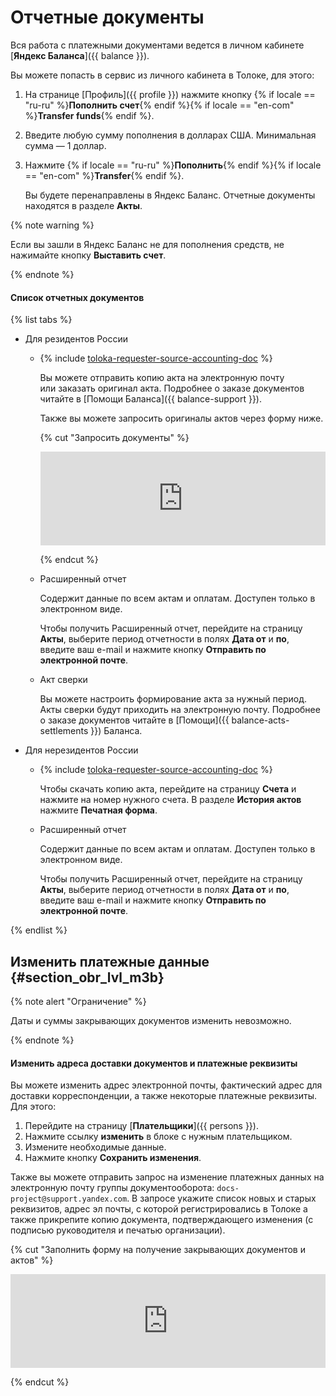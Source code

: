 # Отчетные документы

Вся работа с платежными документами ведется в личном кабинете [**Яндекс Баланса**]({{ balance }}).

Вы можете попасть в сервис из личного кабинета в Толоке, для этого:

1. На странице [Профиль]({{ profile }}) нажмите кнопку {% if locale == "ru-ru" %}**Пополнить счет**{% endif %}{% if locale == "en-com" %}**Transfer funds**{% endif %}.

1. Введите любую сумму пополнения в долларах США. Минимальная сумма — 1 доллар.
1. Нажмите {% if locale == "ru-ru" %}**Пополнить**{% endif %}{% if locale == "en-com" %}**Transfer**{% endif %}.

    Вы будете перенаправлены в Яндекс Баланс. Отчетные документы находятся в разделе **Акты**.


{% note warning %}

Если вы зашли в Яндекс Баланс не для пополнения средств, не нажимайте кнопку **Выставить счет**.

{% endnote %}

#### Список отчетных документов

{% list tabs %}

- Для резидентов России

  - {% include [toloka-requester-source-accounting-doc](../_includes/toloka-requester-source/id-toloka-requester-source/accounting-doc.md) %}

      Вы можете отправить копию акта на электронную почту или заказать оригинал акта. Подробнее о заказе документов читайте в [Помощи Баланса]({{ balance-support }}).

      Также вы можете запросить оригиналы актов через форму ниже.

      {% cut "Запросить документы" %}

      <iframe width="100%" frameborder="0" src="https://forms.yandex.com/surveys/10015610/?lang=ru&iframe=1&service=toloka-ai"></iframe>

      {% endcut %}

  - Расширенный отчет

      Содержит данные по всем актам и оплатам. Доступен только в электронном виде.

      Чтобы получить Расширенный отчет, перейдите на страницу **Акты**, выберите период отчетности в полях **Дата от** и **по**, введите ваш e-mail и нажмите кнопку **Отправить по электронной почте**.

  - Акт сверки

      Вы можете настроить формирование акта за нужный период. Акты сверки будут приходить на электронную почту. Подробнее о заказе документов читайте в [Помощи]({{ balance-acts-settlements }}) Баланса.

- Для нерезидентов России

  - {% include [toloka-requester-source-accounting-doc](../_includes/toloka-requester-source/id-toloka-requester-source/accounting-doc.md) %}

      Чтобы скачать копию акта, перейдите на страницу **Счета** и нажмите на номер нужного счета. В разделе **История актов** нажмите **Печатная форма**.

  - Расширенный отчет

      Содержит данные по всем актам и оплатам. Доступен только в электронном виде.

      Чтобы получить Расширенный отчет, перейдите на страницу **Акты**, выберите период отчетности в полях **Дата от** и **по**, введите ваш e-mail и нажмите кнопку **Отправить по электронной почте**.

{% endlist %}

## Изменить платежные данные {#section_obr_lvl_m3b}

{% note alert "Ограничение" %}

Даты и суммы закрывающих документов изменить невозможно.

{% endnote %}

#### Изменить адреса доставки документов и платежные реквизиты

Вы можете изменить адрес электронной почты, фактический адрес для доставки корреспонденции, а также некоторые платежные реквизиты. Для этого:

1. Перейдите на страницу [**Плательщики**]({{ persons }}).
1. Нажмите ссылку **изменить** в блоке с нужным плательщиком.
1. Измените необходимые данные.
1. Нажмите кнопку **Сохранить изменения**.

Также вы можете отправить запрос на изменение платежных данных на электронную почту группы документооборота: `docs-project@support.yandex.com`. В запросе укажите список новых и старых реквизитов, адрес эл почты, с которой регистрировались в Толоке а также прикрепите копию документа, подтверждающего изменения (с подписью руководителя и печатью организации).

{% cut "Заполнить форму на получение закрывающих документов и актов" %}

<iframe width="100%" frameborder="0" src="https://forms.yandex.com/surveys/10015610/?lang=ru&iframe=1&service=toloka-ai"></iframe>

{% endcut %}